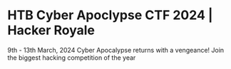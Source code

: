 # HTB Cyber Apoclypse CTF 2024 | Hacker Royale 

9th - 13th March, 2024
Cyber Apocalypse returns with a vengeance! Join the biggest hacking competition of the year

